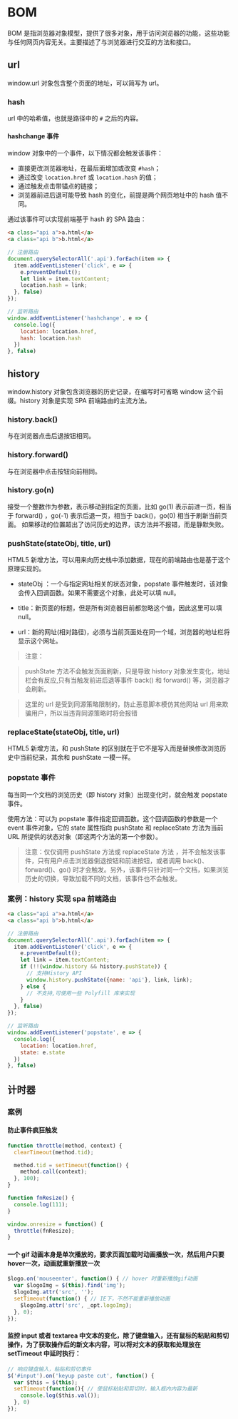 # BOM
BOM 是指浏览器对象模型，提供了很多对象，用于访问浏览器的功能，这些功能与任何网页内容无关。主要描述了与浏览器进行交互的方法和接口。

## url
window.url 对象包含整个页面的地址，可以简写为 url。

### hash
url 中的哈希值，也就是路径中的 `#` 之后的内容。

#### hashchange 事件
window 对象中的一个事件，以下情况都会触发该事件：

* 直接更改浏览器地址，在最后面增加或改变 `#hash`；
* 通过改变 `location.href` 或 `location.hash` 的值；
* 通过触发点击带锚点的链接；
* 浏览器前进后退可能导致 hash 的变化，前提是两个网页地址中的 hash 值不同。

通过该事件可以实现前端基于 hash 的 SPA 路由：

``` html
<a class="api a">a.html</a>
<a class="api b">b.html</a>
```

``` js
// 注册路由
document.querySelectorAll('.api').forEach(item => {
  item.addEventListener('click', e => {
    e.preventDefault();
    let link = item.textContent;
    location.hash = link;
  }, false)
});

// 监听路由
window.addEventListener('hashchange', e => {
  console.log({
    location: location.href,
    hash: location.hash
  })
}, false)
```

## history
window.history 对象包含浏览器的历史记录，在编写时可省略 window 这个前缀。history 对象是实现 SPA 前端路由的主流方法。

### history.back()
与在浏览器点击后退按钮相同。

### history.forward()
与在浏览器中点击按钮向前相同。

### history.go(n)
接受一个整数作为参数，表示移动到指定的页面，比如 go(1) 表示前进一页，相当于 forward() ，go(-1) 表示后退一页，相当于 back()，go(0) 相当于刷新当前页面。
如果移动的位置超出了访问历史的边界，该方法并不报错，而是静默失败。

### pushState(stateObj, title, url)
HTML5 新增方法，可以用来向历史栈中添加数据，现在的前端路由也是基于这个原理实现的。

* stateObj ：一个与指定网址相关的状态对象，popstate 事件触发时，该对象会传入回调函数。如果不需要这个对象，此处可以填 null。

* title：新页面的标题，但是所有浏览器目前都忽略这个值，因此这里可以填 null。

* url：新的网址(相对路径)，必须与当前页面处在同一个域，浏览器的地址栏将显示这个网址。

> 注意：

> pushState 方法不会触发页面刷新，只是导致 history 对象发生变化，地址栏会有反应,只有当触发前进后退等事件 back() 和 forward() 等，浏览器才会刷新。

> 这里的 url 是受到同源策略限制的，防止恶意脚本模仿其他网站 url 用来欺骗用户，所以当违背同源策略时将会报错

### replaceState(stateObj, title, url)
HTML5 新增方法，和 pushState 的区别就在于它不是写入而是替换修改浏览历史中当前纪录，其余和 pushState 一模一样。

### popstate 事件
每当同一个文档的浏览历史（即 history 对象）出现变化时，就会触发 popstate 事件。

使用方法：可以为 popstate 事件指定回调函数。这个回调函数的参数是一个 event 事件对象，它的 state 属性指向 pushState 和 replaceState 方法为当前 URL 所提供的状态对象（即这两个方法的第一个参数）。

> 注意：仅仅调用 pushState 方法或 replaceState 方法 ，并不会触发该事件，只有用户点击浏览器倒退按钮和前进按钮，或者调用 back()、forward()、go() 时才会触发。另外，该事件只针对同一个文档，如果浏览历史的切换，导致加载不同的文档，该事件也不会触发。

### 案例：history 实现 spa 前端路由
``` html
<a class="api a">a.html</a>
<a class="api b">b.html</a>
```

``` js
// 注册路由
document.querySelectorAll('.api').forEach(item => {
  item.addEventListener('click', e => {
    e.preventDefault();
    let link = item.textContent;
    if (!!(window.history && history.pushState)) {
      // 支持History API
      window.history.pushState({name: 'api'}, link, link);
    } else {
      // 不支持,可使用一些 Polyfill 库来实现
    }
  }, false)
});

// 监听路由
window.addEventListener('popstate', e => {
  console.log({
    location: location.href,
    state: e.state
  })
}, false)
```

## 计时器
### 案例
#### 防止事件疯狂触发
``` js
function throttle(method, context) {
  clearTimeout(method.tid);

  method.tid = setTimeout(function() {
    method.call(context);
  }, 100);
}

function fnResize() {
  console.log(111);
}

window.onresize = function() {
  throttle(fnResize);
}
```

#### 一个 gif 动画本身是单次播放的，要求页面加载时动画播放一次，然后用户只要hover一次，动画就重新播放一次
``` js
$logo.on('mouseenter', function() { // hover 时重新播放gif动画
  var $logoImg = $(this).find('img');
  $logoImg.attr('src', '');
  setTimeout(function() { // IE下，不然不能重新播放动画
    $logoImg.attr('src', _opt.logoImg);
  }, 0);
});
```

#### 监控 input 或者 textarea 中文本的变化，除了键盘输入，还有鼠标的粘贴和剪切操作，为了获取操作后的新文本内容，可以将对文本的获取和处理放在 setTimeout 中延时执行：
``` js
// 响应键盘输入，粘贴和剪切事件
$('#input').on('keyup paste cut', function() {
  var $this = $(this);
  setTimeout(function(){ // 使鼠标粘贴和剪切时，输入框内内容为最新
    console.log($this.val());
  }, 0)
});
```
